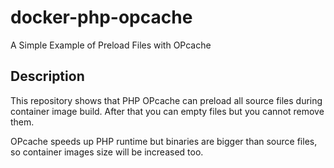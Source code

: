# docker-php-opcache

A Simple Example of Preload Files with OPcache

## Description

This repository shows that PHP OPcache can preload all source files during
container image build. After that you can empty files but you cannot remove
them.

OPcache speeds up PHP runtime but binaries are bigger than source files, so
container images size will be increased too.
